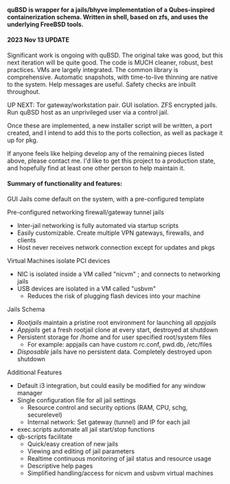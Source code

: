 #### quBSD is wrapper for a jails/bhyve implementation of a Qubes-inspired containerization schema. Written in shell, based on zfs, and uses the underlying FreeBSD tools.


#### 2023 Nov 13 UPDATE

Significant work is ongoing with quBSD. The original take was good, but this next iteration will be quite good. The code is MUCH cleaner, robust, best practices. VMs are largely integrated. The common library is comprehensive. Automatic snapshots, with time-to-live thinning are native to the system. Help messages are useful. Safety checks are inbuilt throughout.

UP NEXT: Tor gateway/workstation pair. GUI isolation. ZFS encrypted jails. Run quBSD host as an unprivileged user via a control jail. 

Once these are implemented, a new installer script will be written, a port created, and I intend to add this to the ports collection, as well as package it up for pkg.

If anyone feels like helping develop any of the remaining pieces listed above, please contact me. I'd like to get this project to a production state, and hopefully find at least one other person to help maintain it.


#### Summary of functionality and features: 

GUI Jails come default on the system, with a pre-configured template

Pre-configured networking firewall/gateway tunnel jails     
- Inter-jail networking is fully automated via startup scripts     
- Easily customizable. Create multiple VPN gateways, firewalls, and clients     
- Host never receives network connection except for updates and pkgs    

Virtual Machines isolate PCI devices    
- NIC is isolated inside a VM called "nicvm" ; and connects to networking jails    
- USB devices are isolated in a VM called "usbvm"     
   - Reduces the risk of plugging flash devices into your machine      

Jails Schema      
- *Rootjails* maintain a pristine root environment for launching all *appjails*    
- *Appjails* get a fresh rootjail clone at every start, destroyed at shutdown     
- Persistent storage for /home and for user specified root/system files    
   - For example: appjails can have custom rc.conf, pwd.db, /etc/files    
- *Disposable* jails have no persistent data. Completely destroyed upon shutdown       

Additional Features    
- Default i3 integration, but could easily be modified for any window manager    
- Single configuration file for all jail settings    
   - Resource control and security options (RAM, CPU, schg, securelevel)    
   - Internal network:  Set gateway (tunnel) and IP for each jail    
- exec.scripts automate all jail start/stop functions   
- qb-scripts facilitate    
   - Quick/easy creation of new jails     
   - Viewing and editing of jail parameters     
   - Realtime continuous monitoring of jail status and resource usage     
   - Descriptive help pages      
   - Simplified handling/access for nicvm and usbvm virtual machines     
